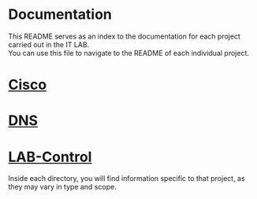 # Documentation

This README serves as an index to the documentation for each project carried out in the IT LAB.  
You can use this file to navigate to the README of each individual project.

# [Cisco](https://github.com/IT-LAB-UAI/Documentation/blob/main/Cisco/README.md)

# [DNS](https://github.com/IT-LAB-UAI/Documentation/blob/main/DNS/README.md)

# [LAB-Control](https://github.com/IT-LAB-UAI/LAB-Control/blob/develop/README.md)


Inside each directory, you will find information specific to that project, as they may vary in type and scope.
